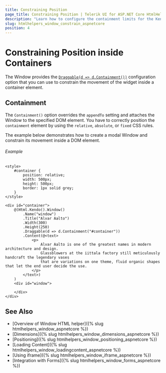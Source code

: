 ```yaml
---
title: Constraining Position
page_title: Constraining Position | Telerik UI for ASP.NET Core HtmlHelpers
description: "Learn how to configure the containment limits for the Kendo UI Window HtmlHelper for ASP.NET Core (MVC 6 or ASP.NET Core MVC)."
slug: htmlhelpers_window_constrain_aspnetcore
position: 4
---
```


# Constraining Position inside Containers

The Window provides the [`Draggable(d => d.Containment())`](/api/Kendo.Mvc.UI.Fluent/WindowDraggableSettingsBuilder#containmentsystemstring) configuration option that you can use to constrain the movement of the widget inside a container element.

## Containment

The `Containment()` option overrides the `appendTo` setting and attaches the Window to the specified DOM element. You have to correctly position the `containment` element by using the `relative`, `absolute`, or `fixed` CSS rules.

The example below demonstrates how to create a modal Window and constrain its movement inside a DOM element.

###### Example

    <style>
        #container {
            position: relative;
            width: 500px;
            height: 500px;
            border: 1px solid grey;
        }
    </style>

    <div id="container">
        @(Html.Kendo().Window()
            .Name("window")
            .Title("Alvar Aalto")
            .Width(300)
            .Height(250)
            .Draggable(d => d.Containment("#container"))
            .Content(@<text>
                <p>
                    Alvar Aalto is one of the greatest names in modern architecture and design.
                    Glassblowers at the iittala factory still meticulously handcraft the legendary vases
                    that are variations on one theme, fluid organic shapes that let the end user decide the use.
                </p>
            </text>)
        )
        <div id="window">

        </div>
    </div>

## See Also

* [Overview of Window HTML helper]({% slug htmlhelpers_window_aspnetcore %})
* [Dimensions]({% slug htmlhelpers_window_dimensions_aspnetcore %})
* [Positioning]({% slug htmlhelpers_window_positioning_aspnetcore %})
* [Loading Content]({% slug htmlhelpers_window_loadingcontent_aspnetcore %})
* [Using iframe]({% slug htmlhelpers_window_iframe_aspnetcore %})
* [Integration with Forms]({% slug htmlhelpers_window_forms_aspnetcore %})
